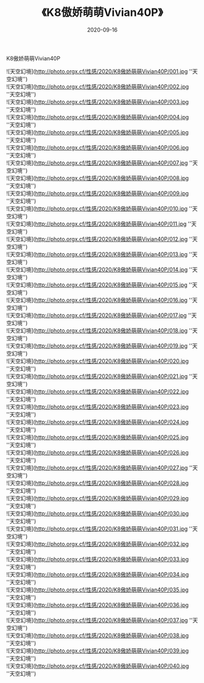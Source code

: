 ﻿---
layout: post
title:  《K8傲娇萌萌Vivian40P》
date:   2020-09-16
image: http://photo.orgx.cf/性感/2020/K8傲娇萌萌Vivian40P/000.jpg
categories: [美女, 性感, 泳衣]
---

K8傲娇萌萌Vivian40P



![天空幻境](http://photo.orgx.cf/性感/2020/K8傲娇萌萌Vivian40P/001.jpg ''天空幻境'') <br>
![天空幻境](http://photo.orgx.cf/性感/2020/K8傲娇萌萌Vivian40P/002.jpg ''天空幻境'') <br>
![天空幻境](http://photo.orgx.cf/性感/2020/K8傲娇萌萌Vivian40P/003.jpg ''天空幻境'') <br>
![天空幻境](http://photo.orgx.cf/性感/2020/K8傲娇萌萌Vivian40P/004.jpg ''天空幻境'') <br>
![天空幻境](http://photo.orgx.cf/性感/2020/K8傲娇萌萌Vivian40P/005.jpg ''天空幻境'') <br>
![天空幻境](http://photo.orgx.cf/性感/2020/K8傲娇萌萌Vivian40P/006.jpg ''天空幻境'') <br>
![天空幻境](http://photo.orgx.cf/性感/2020/K8傲娇萌萌Vivian40P/007.jpg ''天空幻境'') <br>
![天空幻境](http://photo.orgx.cf/性感/2020/K8傲娇萌萌Vivian40P/008.jpg ''天空幻境'') <br>
![天空幻境](http://photo.orgx.cf/性感/2020/K8傲娇萌萌Vivian40P/009.jpg ''天空幻境'') <br>
![天空幻境](http://photo.orgx.cf/性感/2020/K8傲娇萌萌Vivian40P/010.jpg ''天空幻境'') <br>
![天空幻境](http://photo.orgx.cf/性感/2020/K8傲娇萌萌Vivian40P/011.jpg ''天空幻境'') <br>
![天空幻境](http://photo.orgx.cf/性感/2020/K8傲娇萌萌Vivian40P/012.jpg ''天空幻境'') <br>
![天空幻境](http://photo.orgx.cf/性感/2020/K8傲娇萌萌Vivian40P/013.jpg ''天空幻境'') <br>
![天空幻境](http://photo.orgx.cf/性感/2020/K8傲娇萌萌Vivian40P/014.jpg ''天空幻境'') <br>
![天空幻境](http://photo.orgx.cf/性感/2020/K8傲娇萌萌Vivian40P/015.jpg ''天空幻境'') <br>
![天空幻境](http://photo.orgx.cf/性感/2020/K8傲娇萌萌Vivian40P/016.jpg ''天空幻境'') <br>
![天空幻境](http://photo.orgx.cf/性感/2020/K8傲娇萌萌Vivian40P/017.jpg ''天空幻境'') <br>
![天空幻境](http://photo.orgx.cf/性感/2020/K8傲娇萌萌Vivian40P/018.jpg ''天空幻境'') <br>
![天空幻境](http://photo.orgx.cf/性感/2020/K8傲娇萌萌Vivian40P/019.jpg ''天空幻境'') <br>
![天空幻境](http://photo.orgx.cf/性感/2020/K8傲娇萌萌Vivian40P/020.jpg ''天空幻境'') <br>
![天空幻境](http://photo.orgx.cf/性感/2020/K8傲娇萌萌Vivian40P/021.jpg ''天空幻境'') <br>
![天空幻境](http://photo.orgx.cf/性感/2020/K8傲娇萌萌Vivian40P/022.jpg ''天空幻境'') <br>
![天空幻境](http://photo.orgx.cf/性感/2020/K8傲娇萌萌Vivian40P/023.jpg ''天空幻境'') <br>
![天空幻境](http://photo.orgx.cf/性感/2020/K8傲娇萌萌Vivian40P/024.jpg ''天空幻境'') <br>
![天空幻境](http://photo.orgx.cf/性感/2020/K8傲娇萌萌Vivian40P/025.jpg ''天空幻境'') <br>
![天空幻境](http://photo.orgx.cf/性感/2020/K8傲娇萌萌Vivian40P/026.jpg ''天空幻境'') <br>
![天空幻境](http://photo.orgx.cf/性感/2020/K8傲娇萌萌Vivian40P/027.jpg ''天空幻境'') <br>
![天空幻境](http://photo.orgx.cf/性感/2020/K8傲娇萌萌Vivian40P/028.jpg ''天空幻境'') <br>
![天空幻境](http://photo.orgx.cf/性感/2020/K8傲娇萌萌Vivian40P/029.jpg ''天空幻境'') <br>
![天空幻境](http://photo.orgx.cf/性感/2020/K8傲娇萌萌Vivian40P/030.jpg ''天空幻境'') <br>
![天空幻境](http://photo.orgx.cf/性感/2020/K8傲娇萌萌Vivian40P/031.jpg ''天空幻境'') <br>
![天空幻境](http://photo.orgx.cf/性感/2020/K8傲娇萌萌Vivian40P/032.jpg ''天空幻境'') <br>
![天空幻境](http://photo.orgx.cf/性感/2020/K8傲娇萌萌Vivian40P/033.jpg ''天空幻境'') <br>
![天空幻境](http://photo.orgx.cf/性感/2020/K8傲娇萌萌Vivian40P/034.jpg ''天空幻境'') <br>
![天空幻境](http://photo.orgx.cf/性感/2020/K8傲娇萌萌Vivian40P/035.jpg ''天空幻境'') <br>
![天空幻境](http://photo.orgx.cf/性感/2020/K8傲娇萌萌Vivian40P/036.jpg ''天空幻境'') <br>
![天空幻境](http://photo.orgx.cf/性感/2020/K8傲娇萌萌Vivian40P/037.jpg ''天空幻境'') <br>
![天空幻境](http://photo.orgx.cf/性感/2020/K8傲娇萌萌Vivian40P/038.jpg ''天空幻境'') <br>
![天空幻境](http://photo.orgx.cf/性感/2020/K8傲娇萌萌Vivian40P/039.jpg ''天空幻境'') <br>
![天空幻境](http://photo.orgx.cf/性感/2020/K8傲娇萌萌Vivian40P/040.jpg ''天空幻境'') <br>